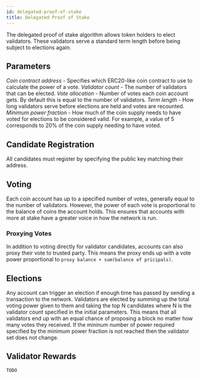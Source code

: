 ```yaml
---
id: delegated-proof-of-stake
title: Delegated Proof of Stake
---
```


The delegated proof of stake algorithm allows token holders to elect validators.
These validators serve a standard term length before being subject to elections again.

## Parameters

*Coin contract address* - Specifies which ERC20-like coin contract to use to calculate the power of a vote.
*Validator count* - The number of validators that can be elected.
*Vote allocation* - Number of votes each coin account gets.  By default this is equal to the number of validators.
*Term length* - How long validators serve before elections are held and votes are recounted.
*Minimum power fraction* - How much of the coin supply needs to have voted for elections to be considered valid.
For example, a value of 5 corresponds to 20% of the coin supply needing to have voted.

## Candidate Registration

All candidates must register by specifying the public key matching their address.

## Voting

Each coin account has up to a specified number of votes, generally equal to the number of validators.
However, the power of each vote is proportional to the balance of coins the account holds.  This ensures that accounts
with more at stake have a greater voice in how the network is run.

### Proxying Votes

In addition to voting directly for validator candidates, accounts can also proxy their vote to trusted party. This means
the proxy ends up with a vote power proportional to `proxy balance + sum(balance of pricipals)`.

## Elections

Any account can trigger an election if enough time has passed by sending a transaction to the network.
Validators are elected by summing up the total voting power given to them and taking the top N candidates where N
is the validator count specified in the initial parameters. This means that all validators end up with an equal chance of proposing
a block no matter how many votes they received. If the mininum number of power required specified by the minimum power fraction
is not reached then the validator set does not change.


## Validator Rewards

`TODO`

